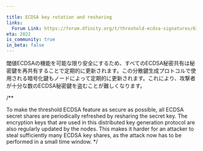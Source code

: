 ```yaml
---

title: ECDSA key rotation and resharing
links:
  Forum Link: https://forum.dfinity.org/t/threshold-ecdsa-signatures/6152/245
eta: 2022
is_community: true
in_beta: false
---
```

閾値ECDSAの機能を可能な限り安全にするため、すべてのECDSA秘密共有は秘密鍵を再共有することで定期的に更新されます。この分散鍵生成プロトコルで使用される暗号化鍵もノードによって定期的に更新されます。これにより、攻撃者が十分な数のECDSA秘密鍵を盗むことが難しくなります。

/**


To make the threshold ECDSA feature as secure as possible, all ECDSA secret shares are periodically refreshed by resharing the secret key. The encryption keys that are used in this distributed key generation protocol are also regularly updated by the nodes. This makes it harder for an attacker to steal sufficiently many ECDSA key shares, as the attack now has to be performed in a small time window. 
*/